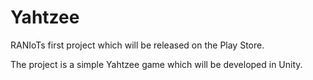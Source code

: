 # Yahtzee

RANIoTs first project which will be released on the Play Store.

The project is a simple Yahtzee game which will be developed in Unity.